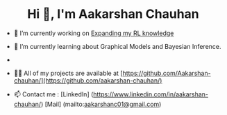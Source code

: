<h1 align="center">Hi 👋, I'm Aakarshan Chauhan</h1>

- 🔭 I’m currently working on [Expanding my RL knowledge](https://github.com/aakarshan-chauhan/reinforcement-learning)

- 🌱 I’m currently learning about Graphical Models and Bayesian Inference.
- 
- 👨‍💻 All of my projects are available at [https://github.com/Aakarshan-chauhan/](https://github.com/aakarshan-chauhan/)

- 📫 Contact me :  [LinkedIn] (https://www.linkedin.com/in/aakarshan-chauhan/) [Mail] (mailto:aakarshanc01@gmail.com)

